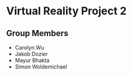 # Virtual Reality Project 2

## Group Members
  - Carolyn Wu
  - Jakob Dozier
  - Mayur Bhakta
  - Simon Woldemichael